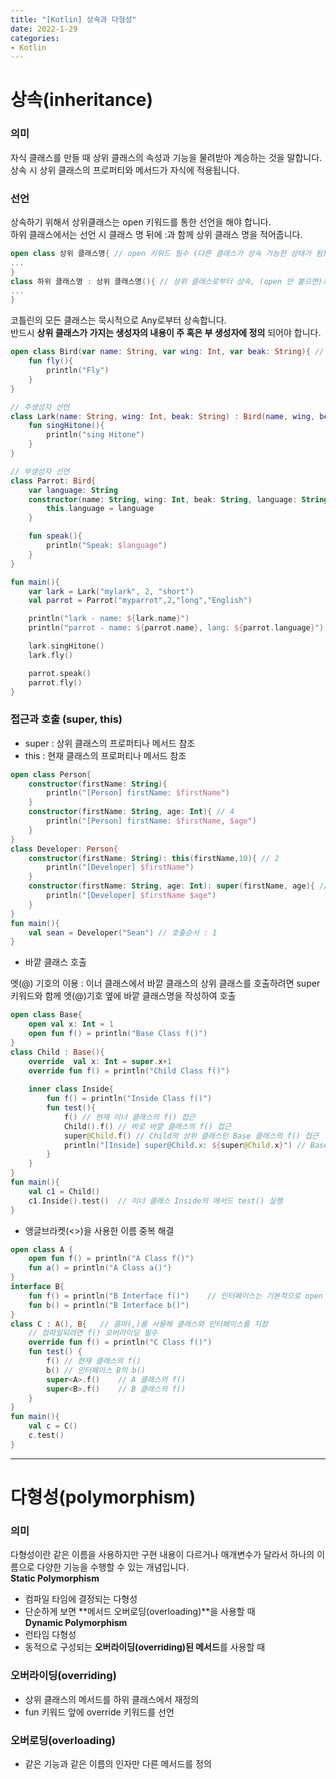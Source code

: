 ```yaml
---
title: "[Kotlin] 상속과 다형성"
date: 2022-1-29
categories:
- Kotlin
---
```

# 상속(inheritance)  
### 의미  
자식 클래스를 만들 때 상위 클래스의 속성과 기능을 물려받아 계승하는 것을 말합니다.  
상속 시 상위 클래스의 프로퍼티와 메서드가 자식에 적용됩니다.  

### 선언  
상속하기 위해서 상위클래스는 open 키워드를 통한 선언을 해야 합니다.  
하위 클래스에서는 선언 시 클래스 명 뒤에 :과 함께 상위 클래스 명을 적어줍니다.  

~~~kotlin
open class 상위 클래스명{ // open 키워드 필수 (다른 클래스가 상속 가능한 상태가 됨)
...
}
class 하위 클래스명 : 상위 클래스명(){ // 상위 클래스로부터 상속, (open 안 붙으면)최종 클래스로 파생 불가
...
}
~~~

코틀린의 모든 클래스는 묵시적으로 Any로부터 상속합니다.  
반드시 **상위 클래스가 가지는 생성자의 내용이 주 혹은 부 생성자에 정의** 되어야 합니다.  

~~~kotlin
open class Bird(var name: String, var wing: Int, var beak: String){ // 주생성자 및 프로퍼티 선언
    fun fly(){
        println("Fly")
    }
}

// 주생성자 선언
class Lark(name: String, wing: Int, beak: String) : Bird(name, wing, beak){
    fun singHitone(){
        println("sing Hitone")
    }
}

// 부생성자 선언
class Parrot: Bird{
    var language: String
    constructor(name: String, wing: Int, beak: String, language: String): super(name, wing, beak){
        this.language = language
    }

    fun speak(){
        println("Speak: $language")
    }
}

fun main(){
    var lark = Lark("mylark", 2, "short")
    val parrot = Parrot("myparrot",2,"long","English")

    println("lark - name: ${lark.name}")
    println("parrot - name: ${parrot.name}, lang: ${parrot.language}")

    lark.singHitone()
    lark.fly()

    parrot.speak()
    parrot.fly()
}
~~~

### 접근과 호출 (super, this)  
- super : 상위 클래스의 프로퍼티나 메서드 참조
- this : 현재 클래스의 프로퍼티나 메서드 참조  

~~~kotlin
open class Person{
    constructor(firstName: String){
        println("[Person] firstName: $firstName")
    }
    constructor(firstName: String, age: Int){ // 4
        println("[Person] firstName: $firstName, $age")
    }
}
class Developer: Person{
    constructor(firstName: String): this(firstName,10){ // 2
        println("[Developer] $firstName")
    }
    constructor(firstName: String, age: Int): super(firstName, age){ // 3
        println("[Developer] $firstName $age")
    }
}
fun main(){
    val sean = Developer("Sean") // 호출순서 : 1
}
~~~

- 바깥 클래스 호출  

엣(@) 기호의 이용 : 이너 클래스에서 바깥 클래스의 상위 클래스를 호출하려면 super 키워드와 함께 엣(@)기호 옆에 바깥 클래스명을 작성하여 호출  

~~~kotlin
open class Base{
    open val x: Int = 1
    open fun f() = println("Base Class f()")
}
class Child : Base(){
    override  val x: Int = super.x+1
    override fun f() = println("Child Class f()")
    
    inner class Inside{
        fun f() = println("Inside Class f()")
        fun test(){
            f() // 현재 이너 클래스의 f() 접근
            Child().f() // 바로 바깥 클래스의 f() 접근
            super@Child.f() // Child의 상위 클래스인 Base 클래스의 f() 접근
            println("[Inside] super@Child.x: ${super@Child.x}") // Base의 x 접근
        }
    }
}
fun main(){
    val c1 = Child()
    c1.Inside().test()  // 이너 클래스 Inside의 메서드 test() 실행
}
~~~~

- 앵글브라켓(<>)을 사용한 이름 중복 해결  

~~~kotlin
open class A {
    open fun f() = println("A Class f()")
    fun a() = println("A Class a()")
}
interface B{
    fun f() = println("B Interface f()")    // 인터페이스는 기본적으로 open
    fun b() = println("B Interface b()")
}
class C : A(), B{   // 콤마(,)를 사용해 클래스와 인터페이스를 지정
    // 컴파일되려면 f() 오버라이딩 필수
    override fun f() = println("C Class f()")
    fun test() {
        f() // 현재 클래스의 f()
        b() // 인터페이스 B의 b()
        super<A>.f()    // A 클래스의 f()
        super<B>.f()    // B 클래스의 f()
    }
}
fun main(){
    val c = C()
    c.test()
}
~~~

---
# 다형성(polymorphism)  
### 의미  
다형성이란 같은 이름을 사용하지만 구현 내용이 다르거나 매개변수가 달라서 하나의 이름으로 다양한 기능을 수행할 수 있는 개념입니다.  
**Static Polymorphism**  
- 컴파일 타임에 결정되는 다형성  
- 단순하게 보면 **메서드 오버로딩(overloading)**을 사용할 때  
**Dynamic Polymorphism**  
- 런타임 다형성  
- 동적으로 구성되는 **오버라이딩(overriding)된 메서드**를 사용할 때  

### 오버라이딩(overriding)  
- 상위 클래스의 메서드를 하위 클래스에서 재정의  
- fun 키워드 앞에 override 키워드를 선언

### 오버로딩(overloading)  
- 같은 기능과 같은 이름의 인자만 다른 메서드를 정의
